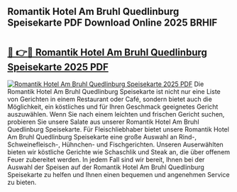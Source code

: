 ## Romantik Hotel Am Bruhl Quedlinburg Speisekarte PDF Download Online 2025 BRHIF

# <h2><a href="http://gcc2icw.nevu.top/?p=Romantik+Hotel+Am+Bruhl+Quedlinburg+Speisekarte">🔗 👉🔴 Romantik Hotel Am Bruhl Quedlinburg Speisekarte 2025 PDF</a></h2>

[![Romantik Hotel Am Bruhl Quedlinburg Speisekarte 2025 PDF](https://i.imgur.com/dBaPXMq.png)](http://gcc2icw.nevu.top/?p=Romantik+Hotel+Am+Bruhl+Quedlinburg+Speisekarte)
Die Romantik Hotel Am Bruhl Quedlinburg Speisekarte ist nicht nur eine Liste von Gerichten in einem Restaurant oder Café, sondern bietet auch die Möglichkeit, ein köstliches und für Ihren Geschmack geeignetes Gericht auszuwählen. Wenn Sie nach einem leichten und frischen Gericht suchen, probieren Sie unsere Salate aus unserer Romantik Hotel Am Bruhl Quedlinburg Speisekarte. Für Fleischliebhaber bietet unsere Romantik Hotel Am Bruhl Quedlinburg Speisekarte eine große Auswahl an Rind-, Schweinefleisch-, Hühnchen- und Fischgerichten. Unseren Auserwählten bieten wir köstliche Gerichte wie Schaschlik und Steak an, die über offenem Feuer zubereitet werden. In jedem Fall sind wir bereit, Ihnen bei der Auswahl der Speisen auf der Romantik Hotel Am Bruhl Quedlinburg Speisekarte zu helfen und Ihnen einen bequemen und angenehmen Service zu bieten.
